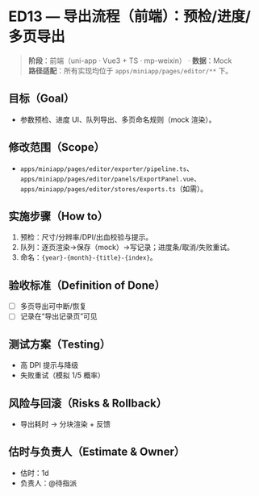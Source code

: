 # ED13 — 导出流程（前端）：预检/进度/多页导出

> **阶段**：前端（uni-app · Vue3 + TS · mp-weixin） · **数据**：Mock  
> **路径适配**：所有实现均位于 `apps/miniapp/pages/editor/**` 下。

## 目标（Goal）
- 参数预检、进度 UI、队列导出、多页命名规则（mock 渲染）。

## 修改范围（Scope）
- `apps/miniapp/pages/editor/exporter/pipeline.ts`、`apps/miniapp/pages/editor/panels/ExportPanel.vue`、`apps/miniapp/pages/editor/stores/exports.ts`（如需）。

## 实施步骤（How to）
1) 预检：尺寸/分辨率/DPI/出血校验与提示。
2) 队列：逐页渲染→保存（mock）→写记录；进度条/取消/失败重试。
3) 命名：`{year}-{month}-{title}-{index}`。

## 验收标准（Definition of Done）
- [ ] 多页导出可中断/恢复
- [ ] 记录在“导出记录页”可见

## 测试方案（Testing）
- 高 DPI 提示与降级
- 失败重试（模拟 1/5 概率）

## 风险与回滚（Risks & Rollback）
- 导出耗时 → 分块渲染 + 反馈

## 估时与负责人（Estimate & Owner）
- 估时：1d
- 负责人：@待指派
